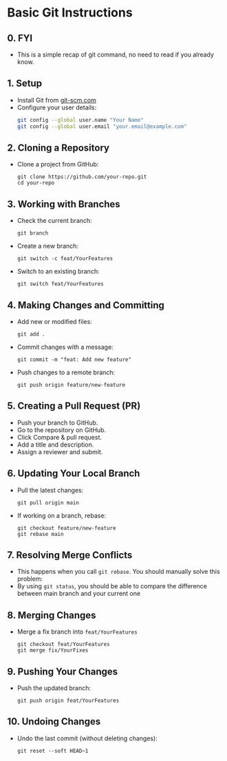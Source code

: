 # Basic Git Instructions

## 0. FYI
- This is a simple recap of git command, no need to read if you already know.

## 1. Setup
- Install Git from [git-scm.com](https://git-scm.com/)
- Configure your user details:
  ```sh
  git config --global user.name "Your Name"
  git config --global user.email "your.email@example.com"
  ```

## 2. Cloning a Repository
- Clone a project from GitHub:
  ```
  git clone https://github.com/your-repo.git
  cd your-repo
  ```
## 3. Working with Branches
- Check the current branch:
  ```
  git branch
  ```
- Create a new branch:
  ```
  git switch -c feat/YourFeatures
  ```
- Switch to an existing branch:
  ```
  git switch feat/YourFeatures
  ```
## 4. Making Changes and Committing
- Add new or modified files:
  ```
  git add .
  ```
- Commit changes with a message:
  ```
  git commit -m "feat: Add new feature"
  ```
- Push changes to a remote branch:
  ```
  git push origin feature/new-feature
  ```

## 5. Creating a Pull Request (PR)
- Push your branch to GitHub.
- Go to the repository on GitHub.
- Click Compare & pull request.
- Add a title and description.
- Assign a reviewer and submit.

## 6. Updating Your Local Branch
- Pull the latest changes:
  ```
  git pull origin main
  ```
- If working on a branch, rebase:
  ```
  git checkout feature/new-feature
  git rebase main
  ```
## 7. Resolving Merge Conflicts
- This happens when you call `git rebase`. You should manually solve this problem:
- By using `git status`, you should be able to compare the difference between main branch and your current one

## 8. Merging Changes
- Merge a fix branch into `feat/YourFeatures`
  ```
  git checkout feat/YourFeatures
  git merge fix/YourFixes
  ```

## 9. Pushing Your Changes
- Push the updated branch:
  ```
  git push origin feat/YourFeatures
  ```

## 10. Undoing Changes
- Undo the last commit (without deleting changes):
  ```
  git reset --soft HEAD~1
  ```

